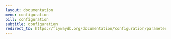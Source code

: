 ```yaml
---
layout: documentation
menu: configuration
pill: configuration
subtitle: configuration
redirect_to: https://flywaydb.org/documentation/configuration/parameters/
---
```

